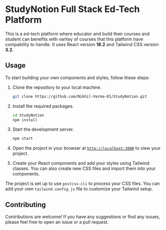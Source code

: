 # StudyNotion Full Stack Ed-Tech Platform

This is a ed-tech platform where educator and build their courses and student can benefits with varitey of courses that this platform have compability to handle. It uses React version **18.2** and Tailwind CSS version **3.2**.

## Usage

 To start building your own components and styles, follow these steps:

1. Clone the repository to your local machine.
    ```sh
    git clone https://github.com/Nikhil-Verma-01/StudyNotion.git
    ```

1. Install the required packages.
    ```sh
    cd StudyNotion
    npm install
    ```

1. Start the development server.
    ```sh
    npm start
    ```
1. Open the project in your browser at [`http://localhost:3000`](http://localhost:3000) to view your project.
1. Create your React components and add your styles using Tailwind classes. You can also create new CSS files and import them into your components.

The project is set up to use `postcss-cli` to process your CSS files. You can add your own `tailwind.config.js` file to customize your Tailwind setup.

## Contributing

Contributions are welcome! If you have any suggestions or find any issues, please feel free to open an issue or a pull request.
